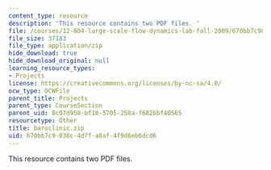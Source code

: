 ```yaml
---
content_type: resource
description: 'This resource contains two PDF files. '
file: /courses/12-804-large-scale-flow-dynamics-lab-fall-2009/670bb7c9030c4d7fa8af4f9d6eb6dcd6_baroclinic.zip
file_size: 37183
file_type: application/zip
hide_download: true
hide_download_original: null
learning_resource_types:
- Projects
license: https://creativecommons.org/licenses/by-nc-sa/4.0/
ocw_type: OCWFile
parent_title: Projects
parent_type: CourseSection
parent_uid: 8c07d950-bf18-5705-250a-f682bbf40565
resourcetype: Other
title: baroclinic.zip
uid: 670bb7c9-030c-4d7f-a8af-4f9d6eb6dcd6
---
```

This resource contains two PDF files. 